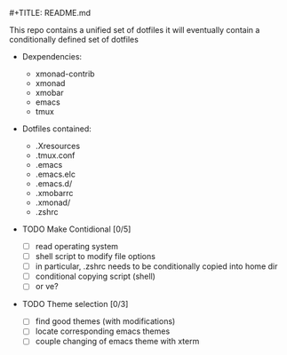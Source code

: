 #+TITLE: README.md

This repo contains a unified set of dotfiles
  it will eventually contain a conditionally defined set of dotfiles

* Dexpendencies:

  - xmonad-contrib
  - xmonad
  - xmobar
  - emacs
  - tmux

* Dotfiles contained:
  
  - .Xresources
  - .tmux.conf
  - .emacs
  - .emacs.elc
  - .emacs.d/
  - .xmobarrc
  - .xmonad/
  - .zshrc


* TODO Make Contidional [0/5]
  - [ ] read operating system
  - [ ] shell script to modify file options
  - [ ] in particular, .zshrc needs to be conditionally copied
        into home dir
  - [ ] conditional copying script (shell)
  - [ ] or ve?

* TODO Theme selection [0/3]
  - [ ] find good themes (with modifications)
  - [ ] locate corresponding emacs themes
  - [ ] couple changing of emacs theme with xterm
